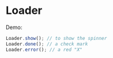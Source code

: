 # Loader

Demo:

```javascript
Loader.show(); // to show the spinner
Loader.done(); // a check mark
Loader.error(); // a red "X"
```